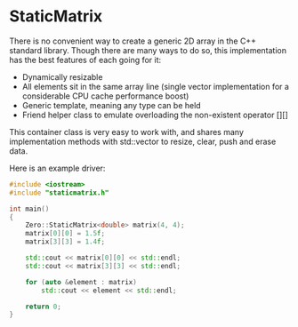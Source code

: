 StaticMatrix
============

There is no convenient way to create a generic 2D array in the C++ standard library.  Though there are many ways to do so, this implementation has the best features of each going for it:

* Dynamically resizable
* All elements sit in the same array line (single vector implementation for a considerable CPU cache performance boost)
* Generic template, meaning any type can be held
* Friend helper class to emulate overloading the non-existent operator [][]

This container class is very easy to work with, and shares many implementation methods with std::vector to resize, clear, push and erase data.

Here is an example driver:

```cpp
#include <iostream>
#include "staticmatrix.h"

int main()
{
    Zero::StaticMatrix<double> matrix(4, 4);
    matrix[0][0] = 1.5f;
    matrix[3][3] = 1.4f;

    std::cout << matrix[0][0] << std::endl;
    std::cout << matrix[3][3] << std::endl;

    for (auto &element : matrix)
        std::cout << element << std::endl;

    return 0;
}

```
